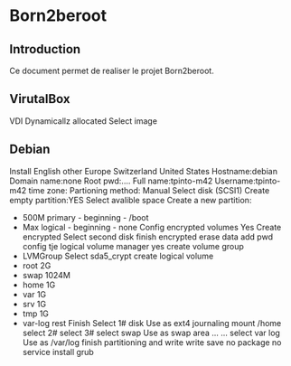 # Born2beroot

## Introduction
Ce document permet de realiser le projet Born2beroot.

## VirutalBox
VDI
Dynamicallz allocated
Select image

## Debian
Install
English
other
Europe
Switzerland
United States
Hostname:debian
Domain name:none
Root pwd:....
Full name:tpinto-m42
Username:tpinto-m42
time zone:
Partioning method: Manual
Select disk (SCSI1)
Create empty partition:YES
Select avalible space
Create a new partition:
- 500M primary - beginning - /boot
- Max logical - beginning - none
Config encrypted volumes
Yes
Create encrypted
Select second disk
finish encrypted
erase data
add pwd
config tje logical volume manager
yes
create volume group
- LVMGroup
Select sda5_crypt
create logical volume
- root 2G
- swap 1024M
- home 1G
- var 1G
- srv 1G
- tmp 1G
- var-log rest
Finish
Select 1# disk
Use as ext4 journaling
mount /home
select 2#
select 3#
select swap
Use as swap area
...
...
select var log
Use as /var/log
finish partitioning and write
write save
no package
no service
install grub
